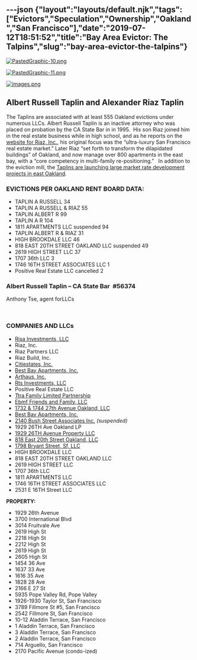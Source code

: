 ---json
{"layout":"layouts/default.njk","tags":["Evictors","Speculation","Ownership","Oakland","San Francisco"],"date":"2019-07-12T18:51:52","title":"Bay Area Evictor: The Talpins","slug":"bay-area-evictor-the-talpins"}
---

[![PastedGraphic-10.png](https://images.squarespace-cdn.com/content/v1/52b7d7a6e4b0b3e376ac8ea2/1472521658250-U2OOD8VDA7QLNIWKLLQC/ke17ZwdGBToddI8pDm48kNvA5MgqoW-G5xwSK-if0-1Zw-zPPgdn4jUwVcJE1ZvWhcwhEtWJXoshNdA9f1qD7esRAHmdXdveR1--lCDQNB6-cDfoOxL5dirzvxYrDudtkvKPFUoSR9FOW_49xhQZdA/PastedGraphic-10.png)](https://images.squarespace-cdn.com/content/v1/52b7d7a6e4b0b3e376ac8ea2/1472521658250-U2OOD8VDA7QLNIWKLLQC/ke17ZwdGBToddI8pDm48kNvA5MgqoW-G5xwSK-if0-1Zw-zPPgdn4jUwVcJE1ZvWhcwhEtWJXoshNdA9f1qD7esRAHmdXdveR1--lCDQNB6-cDfoOxL5dirzvxYrDudtkvKPFUoSR9FOW_49xhQZdA/PastedGraphic-10.png) 

[![PastedGraphic-11.png](https://images.squarespace-cdn.com/content/v1/52b7d7a6e4b0b3e376ac8ea2/1472521676497-HPXUC7CN6F6MGPYGJNRY/ke17ZwdGBToddI8pDm48kPdTF68SmnwLaW07tdxX4m1Zw-zPPgdn4jUwVcJE1ZvWhcwhEtWJXoshNdA9f1qD7R6SWOyAW0y1cpSTASaRj-xJZq5smdwPZhN4PnwUC5m4zwcXKRxCPY5ybjTBrCpigQ/PastedGraphic-11.png)](https://images.squarespace-cdn.com/content/v1/52b7d7a6e4b0b3e376ac8ea2/1472521676497-HPXUC7CN6F6MGPYGJNRY/ke17ZwdGBToddI8pDm48kPdTF68SmnwLaW07tdxX4m1Zw-zPPgdn4jUwVcJE1ZvWhcwhEtWJXoshNdA9f1qD7R6SWOyAW0y1cpSTASaRj-xJZq5smdwPZhN4PnwUC5m4zwcXKRxCPY5ybjTBrCpigQ/PastedGraphic-11.png) 

[![images.png](https://images.squarespace-cdn.com/content/v1/52b7d7a6e4b0b3e376ac8ea2/1472522279819-OI7OH4VJH6DPGEC5M306/ke17ZwdGBToddI8pDm48kLCkzFEu1VSCTlhXoyjv7wTlfiSMXz2YNBs8ylwAJx2qrCLSIWAQvdC7iWmC9HNtRb0ErjocdasWZHwe6lTdRAAKXFWv8L_bqg_OGeJDxBCP06-vw_JOn2hUbkBqeZ_HaQ/images.png)](https://images.squarespace-cdn.com/content/v1/52b7d7a6e4b0b3e376ac8ea2/1472522279819-OI7OH4VJH6DPGEC5M306/ke17ZwdGBToddI8pDm48kLCkzFEu1VSCTlhXoyjv7wTlfiSMXz2YNBs8ylwAJx2qrCLSIWAQvdC7iWmC9HNtRb0ErjocdasWZHwe6lTdRAAKXFWv8L_bqg_OGeJDxBCP06-vw_JOn2hUbkBqeZ_HaQ/images.png) 

**Albert Russell Taplin and Alexander Riaz Taplin**
---------------------------------------------------

The Taplins are associated with at least 555 Oakland evictions under numerous LLCs. Albert Russell Taplin is an inactive attorney who was placed on probation by the CA State Bar in in 1995.  His son Riaz joined him in the real estate business while in high school, and as he reports on the [website for Riaz, Inc.](http://www.riazcapital.com/team/), his original focus was the “ultra-luxury San Francisco real estate market.” Later Riaz “set forth to transform the dilapidated buildings” of Oakland, and now manage over 800 apartments in the east bay, with a “core competency in multi-family re-positioning.”   In addition to the eviction mill, the [Taplins are launching large market rate development projects in east Oakland](http://www.bizjournals.com/sanfrancisco/blog/real-estate/2015/09/luxury-condo-developer-heads-to-east-oakland.html).

### **EVICTIONS PER OAKLAND RENT BOARD DATA**:

*   TAPLIN A RUSSELL   34
*   TAPLIN A RUSSELL & RIAZ  55
*   TAPLIN ALBERT R   99
*   TAPLIN A R  104
*   1811 APARTMENTS LLC suspended 94
*   TAPLIN ALBERT R & RIAZ  31
*   HIGH BROOKDALE LLC  46
*   818 EAST 20TH STREET OAKLAND LLC suspended 49
*   2619 HIGH STREET LLC  37
*   1707 36th LLC 3
*   1746 16TH STREET ASSOCIATES LLC  1
*   Positive Real Estate LLC cancelled 2   

### Albert Russell Taplin – CA State Bar  #56374

Anthony Tse, agent forLLCs  

 

### **COMPANIES AND LLCs**

*   [Risa Investments, LLC](https://www.corporationwiki.com/California/Oakland/risa-investments-llc/67221343.aspx)
*   Riaz, Inc.
*   Riaz Partners LLC
*   Riaz Build, Inc.
*   [Citiestates, Inc.](https://www.corporationwiki.com/California/San-Francisco/citiestates-inc/40465661.aspx)
*   [Best Bay Apartments, Inc.](https://www.corporationwiki.com/California/San-Francisco/best-bay-apartments-inc/45400277.aspx)[](https://www.corporationwiki.com/California/Oakland/risa-investments-llc/67221343.aspx)
*   [Arthaus, Inc.](https://www.corporationwiki.com/California/Century-City/arthaus-inc/67091945.aspx)[](https://www.corporationwiki.com/California/Los-Angeles/rts-investments-llc/103442692.aspx)
*   [Rts Investments, LLC](https://www.corporationwiki.com/California/Los-Angeles/rts-investments-llc/103442692.aspx)
*   Positive Real Estate LLC
*   [Ttra Family Limited Partnership](https://www.corporationwiki.com/California/Oakland/ttra-family-limited-partnership/108851356.aspx)
*   [Ebmf Friends and Family, LLC](http:///h)
*   [1732 & 1744 27th Avenue Oakland, LLC](https://www.corporationwiki.com/California/San-Francisco/1732-1744-27th-avenue-oakland-llc/47674720.aspx)
*   [Best Bay Apartments, Inc.](https://www.corporationwiki.com/California/San-Francisco/best-bay-apartments-inc/45400277.aspx)
*   [2140 Bush Street Associates Inc.](https://www.corporationwiki.com/California/San-Francisco/2140-bush-street-associates-inc/40935638.aspx) _(suspended)_
*   1929 26TH Ave Oakland LP
*   [1929 26TH Avenue Property LLC](http://www.propertyshark.com/mason/Owners/mainreport.html?full_name=1929%2026TH%20Avenue%20Property%20LLC)
*   [818 East 20th Street Oakland, LLC](https://www.corporationwiki.com/California/San-Francisco/818-east-20th-street-oakland-llc/47564010.aspx)
*   [1798 Bryant Street, Sf, LLC](https://www.corporationwiki.com/p/2j9y7z/1798-bryant-street-sf-llc)
*   HIGH BROOKDALE LLC 
*   818 EAST 20TH STREET OAKLAND LLC 
*   2619 HIGH STREET LLC  
*   1707 36th LLC 
*   1811 APARTMENTS LLC 
*   1746 16TH STREET ASSOCIATES LLC 
*   2531 E 16TH Street LLC

**PROPERTY:**

*   1929 26th Avenue 
*   3700 International Blvd
*   3014 Fruitvale Ave
*   2619 High St
*   2218 High St
*   2212 High St
*   2619 High St
*   2605 High St
*   1454 36 Ave
*   1637 33 Ave
*   1616 35 Ave 
*   1828 28 Ave 
*   2166 E 27 St      
*   5935 Pope Valley Rd, Pope Valley
*   1926-1930 Taylor St, San Francisco
*   3789 Fillmore St #5, San Francisco
*   2542 Fillmore St, San Francisco
*   10-12 Aladdin Terrace, San Francisco
*   1 Aladdin Terrace, San Francisco
*   3 Aladdin Terrace, San Francisco
*   2 Aladdin Terrace, San Francisco
*   714 Arguello, San Francisco
*   2170 Pacific Avenue (condo-ized)